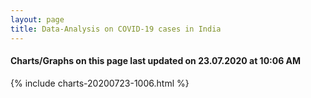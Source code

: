 ```yaml
---
layout: page
title: Data-Analysis on COVID-19 cases in India
---
```

#### Charts/Graphs on this page last updated on 23.07.2020 at 10:06 AM
{% include charts-20200723-1006.html %}